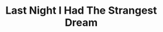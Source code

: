 ---
ee_id_show: '4226'
title: Last Night I Had The Strangest Dream
url: last-night-i-had-the-strangest-dream
live_url:
year: '2009'
venue: Kunsthaus Graz
state_country: Graz
type:
dates:
wwwnews:
credits:
pitch: "​Auto-tune’d my way through this performance. More soon ...."
ps:
download:
layout: shows
---